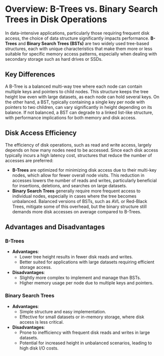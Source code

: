 # Overview: B-Trees vs. Binary Search Trees in Disk Operations

In data-intensive applications, particularly those requiring frequent disk access, the choice of data structure significantly impacts performance. **B-Trees** and **Binary Search Trees (BSTs)** are two widely used tree-based structures, each with unique characteristics that make them more or less suitable for specific memory access patterns, especially when dealing with secondary storage such as hard drives or SSDs.

## Key Differences

A B-Tree is a balanced multi-way tree where each node can contain multiple keys and pointers to child nodes. This structure keeps the tree height low even with large datasets, as each node can hold several keys. On the other hand, a BST, typically containing a single key per node with pointers to two children, can vary significantly in height depending on its balance. If not balanced, a BST can degrade to a linked list-like structure, with performance implications for both memory and disk access.

## Disk Access Efficiency

The efficiency of disk operations, such as read and write access, largely depends on how many nodes need to be accessed. Since each disk access typically incurs a high latency cost, structures that reduce the number of accesses are preferred:
- **B-Trees** are optimized for minimizing disk access due to their multi-key nodes, which allow for fewer overall node visits. This reduction in accesses lowers the number of reads and writes, particularly beneficial for insertions, deletions, and searches on large datasets. 
- **Binary Search Trees** generally require more frequent access to individual nodes, especially in cases where the tree becomes unbalanced. Balanced versions of BSTs, such as AVL or Red-Black Trees, mitigate some of this overhead, but the binary structure still demands more disk accesses on average compared to B-Trees.

## Advantages and Disadvantages

### B-Trees
- **Advantages**:
  - Lower tree height results in fewer disk reads and writes.
  - Better suited for applications with large datasets requiring efficient storage access.
- **Disadvantages**:
  - Slightly more complex to implement and manage than BSTs.
  - Higher memory usage per node due to multiple keys and pointers.

### Binary Search Trees
- **Advantages**:
  - Simple structure and easy implementation.
  - Effective for small datasets or in-memory storage, where disk access is less critical.
- **Disadvantages**:
  - Prone to inefficiency with frequent disk reads and writes in large datasets.
  - Potential for increased height in unbalanced scenarios, leading to high disk I/O costs.


